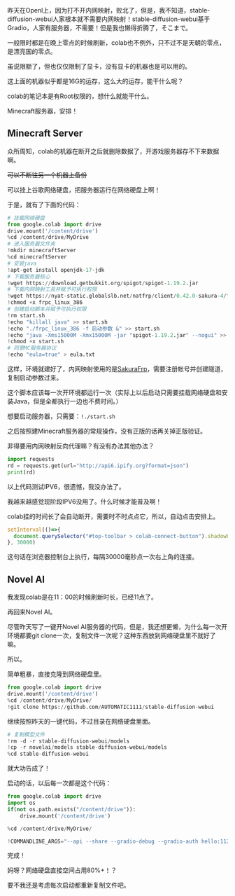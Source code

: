 昨天在Openl上，因为打不开内网映射，败北了，但是，我不知道，stable-diffusion-webui人家根本就不需要内网映射！stable-diffusion-webui基于Gradio，人家有服务器，不需要！但是我也懒得折腾了，そこまで。

一般限时都是在晚上零点的时候刷新，colab也不例外，只不过不是天朝的零点，是漂亮国的零点。

虽说限额了，但也仅仅限制了显卡，没有显卡的机器也是可以用的。

这上面的机器似乎都是16G的运存，这么大的运存，能干什么呢？

colab的笔记本是有Root权限的，想什么就能干什么。

Minecraft服务器，安排！

## Minecraft Server

众所周知，colab的机器在断开之后就删除数据了，开游戏服务器存不下来数据啊。

~~可以不断往另一个机器上备份~~

可以挂上谷歌网络硬盘，把服务器运行在网络硬盘上啊！

于是，就有了下面的代码：

```python
# 挂载网络硬盘
from google.colab import drive
drive.mount('/content/drive')
%cd /content/drive/MyDrive
# 进入服务器文件夹
!mkdir minecraftServer
%cd minecraftServer
# 安装java
!apt-get install openjdk-17-jdk
# 下载服务器核心
!wget https://download.getbukkit.org/spigot/spigot-1.19.2.jar
# 下载内网映射工具并赋予可执行权限
!wget https://nyat-static.globalslb.net/natfrp/client/0.42.0-sakura-4/frpc_linux_386
!chmod +x frpc_linux_386
# 创建启动脚本并赋予可执行权限
!rm start.sh
!echo "killall java" >> start.sh
!echo "./frpc_linux_386 -f 启动参数 &" >> start.sh
!echo "java -Xms15000M -Xmx15000M -jar "spigot-1.19.2.jar" --nogui" >> start.sh
!chmod +x start.sh
# 同意MC服务器协议
!echo "eula=true" > eula.txt
```

这样，环境就建好了，内网映射使用的是[SakuraFrp](https://www.natfrp.com/)，需要注册帐号并创建隧道，复制启动参数过来。

这个脚本应该每一次开环境都运行一次（实际上以后启动只需要挂载网络硬盘和安装Java，但是全都执行一边也不费时间。）

想要启动服务器，只需要：`!./start.sh`

之后按照建Minecraft服务器的常规操作，没有正版的话再关掉正版验证。

非得要用内网映射反向代理嘛？有没有办法其他办法？

```python
import requests
rd = requests.get(url="http://api6.ipify.org?format=json")
print(rd)
```

以上代码测试IPV6，很遗憾，我没办法了。

我越来越感觉现阶段IPV6没用了。什么时候才能普及啊！

colab挂的时间长了会自动断开，需要时不时点点它，所以，自动点击安排上。

```javascript
setInterval(()=>{
  document.querySelector("#top-toolbar > colab-connect-button").shadowRoot.querySelector("#connect").click();
}, 30000)
```

这句话在浏览器控制台上执行，每隔30000毫秒点一次右上角的连接。

## Novel AI

我发现colab是在11：00的时候刷新时长，已经11点了。

再回来Novel AI。

尽管昨天写了一键开Novel AI服务器的代码，但是，我还想更懒，为什么每一次开环境都要git clone一次，复制文件一次呢？这种东西放到网络硬盘里不就好了嘛。

所以。

简单粗暴，直接克隆到网络硬盘里。

```python
from google.colab import drive
drive.mount('/content/drive')
%cd /content/drive/MyDrive/
!git clone https://github.com/AUTOMATIC1111/stable-diffusion-webui
```

继续按照昨天的一键代码，不过目录在网络硬盘里面。

```python
# 复制模型文件
!rm -d -r stable-diffusion-webui/models
!cp -r novelai/models stable-diffusion-webui/models
%cd stable-diffusion-webui
```

就大功告成了！

启动的话，以后每一次都是这个代码：

```python
from google.colab import drive
import os
if(not os.path.exists("/content/drive")):
    drive.mount('/content/drive')

%cd /content/drive/MyDrive/

!COMMANDLINE_ARGS="--api --share --gradio-debug --gradio-auth hello:1123456" REQS_FILE="requirements.txt" python launch.py
```

完成！

妈呀？网络硬盘直接空间占用80%+！？

要不我还是考虑每次启动都重新复制文件吧。



